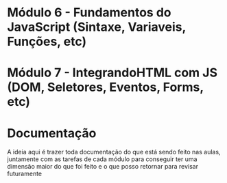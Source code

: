 # Módulo 6 - Fundamentos do JavaScript (Sintaxe, Variaveis, Funções, etc)
# Módulo 7 - IntegrandoHTML com JS (DOM, Seletores, Eventos, Forms, etc)

<h1> Documentação </h1>
<p> A ideia aqui é trazer toda documentação do que está sendo feito nas aulas, juntamente com as tarefas de cada módulo para conseguir ter uma dimensão maior do que foi feito e o que posso retornar para revisar futuramente </p> 